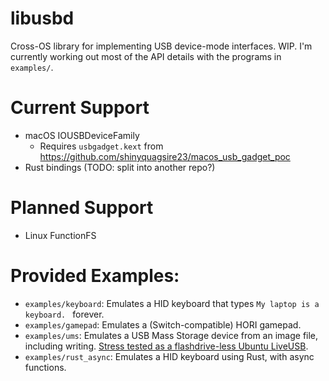 # libusbd

Cross-OS library for implementing USB device-mode interfaces. WIP. I'm currently working out most of the API details with the programs in `examples/`.

# Current Support
 - macOS IOUSBDeviceFamily
   - Requires `usbgadget.kext` from https://github.com/shinyquagsire23/macos_usb_gadget_poc
 - Rust bindings (TODO: split into another repo?)

# Planned Support
 - Linux FunctionFS

# Provided Examples:
 - `examples/keyboard`: Emulates a HID keyboard that types `My laptop is a keyboard. ` forever.
 - `examples/gamepad`: Emulates a (Switch-compatible) HORI gamepad.
 - `examples/ums`: Emulates a USB Mass Storage device from an image file, including writing. [Stress tested as a flashdrive-less Ubuntu LiveUSB](https://www.youtube.com/watch?v=MR_B6qVGMl0).
 - `examples/rust_async`: Emulates a HID keyboard using Rust, with async functions.